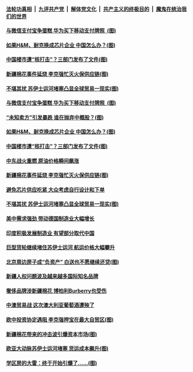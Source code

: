 ####  [法轮功真相](../../../../basic/blob/master/README.md?t=03282301) &nbsp;|&nbsp; [九评共产党](../../../../9ping.md/blob/master/README.md?t=03282301) &nbsp;|&nbsp; [解体党文化](../../../../jtdwh.md/blob/master/README.md?t=03282301)  &nbsp;|&nbsp; [共产主义的终极目的](../../../../gczydzjmd.md/blob/master/README.md?t=03282301) &nbsp;|&nbsp; [魔鬼在统治我们的世界](../../../../mgztzwmdsj.md/blob/master/README.md?t=03282301) 

#### [与微信支付宝争蛋糕 华为买下移动支付牌照 &nbsp;(图)](../pages/p5/967023.md?t=03282301) 

#### [如果H&amp;M、耐克换成芯片企业 中国怎么办？(图)](../pages/p5/966973.md?t=03282301) 

#### [中国楼市遭“核打击”？三部门发布了文件(图)](../pages/p5/966960.md?t=03282301) 

#### [新疆棉花事件延烧 李克强忙灭火保供应链(图)](../pages/p5/966951.md?t=03282301) 

#### [不堪其扰 苏伊士运河堵塞凸显全球贸易一现实(图)](../pages/p5/966929.md?t=03282301) 


#### [与微信支付宝争蛋糕 华为买下移动支付牌照 &nbsp;(图)](../pages/p5/967023.md?t=03282301) 

#### [“未知卖方”引发暴跌 谁在抛弃中概股？(图)](../pages/p5/967020.md?t=03282301) 

#### [如果H&amp;M、耐克换成芯片企业 中国怎么办？(图)](../pages/p5/966973.md?t=03282301) 

#### [中国楼市遭“核打击”？三部门发布了文件(图)](../pages/p5/966960.md?t=03282301) 

#### [中东战火重燃 原油价格瞬间飙涨](../pages/p5/966954.md?t=03282301) 

#### [新疆棉花事件延烧 李克强忙灭火保供应链(图)](../pages/p5/966951.md?t=03282301) 

#### [避免芯片供应吃紧 大众考虑自行设计和下单](../pages/p5/966950.md?t=03282301) 

#### [不堪其扰 苏伊士运河堵塞凸显全球贸易一现实(图)](../pages/p5/966929.md?t=03282301) 

#### [美中需求强劲 带动德国制造业大幅增长](../pages/p5/966921.md?t=03282301) 

#### [印度积极发展制造业 有望部分取代中国](../pages/p5/966913.md?t=03282301) 

#### [巨型货轮继续堵住苏伊士运河 航运价格大幅攀升](../pages/p5/966912.md?t=03282301) 


#### [北京周边房子成“负资产” 白送也不愿继续还贷(图)](../pages/p5/966901.md?t=03282301) 

#### [新疆人权问题波及越来越多国际知名品牌](../pages/p5/966863.md?t=03282301) 

#### [奢侈品牌涉新疆棉花 博柏利Burberry也受伤](../pages/p5/966862.md?t=03282301) 

#### [中澳贸易战 这次澳大利亚葡萄酒遭殃了](../pages/p5/966860.md?t=03282301) 

#### [欧中投资协定遇阻 李克强押宝在最大自贸区(图)](../pages/p5/966840.md?t=03282301) 

#### [新疆棉花带来的冲击波引爆资本市场(图)](../pages/p5/966838.md?t=03282301) 

#### [欧亚大动脉苏伊士运河堵塞 货运成本飙升(图)](../pages/p5/966778.md?t=03282301) 

#### [学区房的大雷：终于开始引爆了……(图)](../pages/p5/966773.md?t=03282301) 

